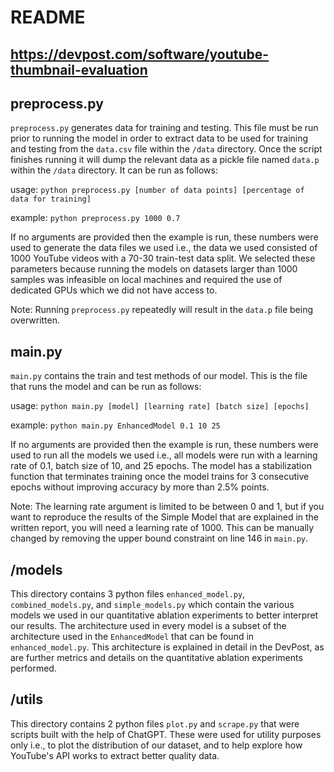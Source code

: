 # README

## https://devpost.com/software/youtube-thumbnail-evaluation

## preprocess.py

`preprocess.py` generates data for training and testing. This file must be run prior to running the model
in order to extract data to be used for training and testing from the `data.csv` file within the `/data` 
directory. Once the script finishes running it will dump the relevant data as a pickle file named `data.p` 
within the `/data` directory. It can be run as follows:

usage: `python preprocess.py [number of data points] [percentage of data for training]`

example: `python preprocess.py 1000 0.7`

If no arguments are provided then the example is run, these numbers were used to generate the data files
we used i.e., the data we used consisted of 1000 YouTube videos with a 70-30 train-test data split. We 
selected these parameters because running the models on datasets larger than 1000 samples was infeasible
on local machines and required the use of dedicated GPUs which we did not have access to.

Note: Running `preprocess.py` repeatedly will result in the `data.p` file being overwritten.

## main.py

`main.py` contains the train and test methods of our model. This is the file that runs the model and can
be run as follows:

usage: `python main.py [model] [learning rate] [batch size] [epochs]`

example: `python main.py EnhancedModel 0.1 10 25`

If no arguments are provided then the example is run, these numbers were used to run all the models we used 
i.e., all models were run with a learning rate of 0.1, batch size of 10, and 25 epochs. The model has a 
stabilization function that terminates training once the model trains for 3 consecutive epochs without 
improving accuracy by more than 2.5% points.

Note: The learning rate argument is limited to be between 0 and 1, but if you want to reproduce the results
of the Simple Model that are explained in the written report, you will need a learning rate of 1000. This 
can be manually changed by removing the upper bound constraint on line 146 in `main.py`.

## /models

This directory contains 3 python files `enhanced_model.py`, `combined_models.py`, and `simple_models.py` 
which contain the various models we used in our quantitative ablation experiments to better interpret our 
results. The architecture used in every model is a subset of the architecture used in the `EnhancedModel` 
that can be found in `enhanced_model.py`. This architecture is explained in detail in the DevPost, as are
further metrics and details on the quantitative ablation experiments performed.

## /utils

This directory contains 2 python files `plot.py` and `scrape.py` that were scripts built with the help
of ChatGPT. These were used for utility purposes only i.e., to plot the distribution of our dataset,
and to help explore how YouTube's API works to extract better quality data.